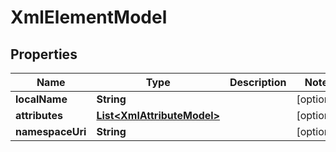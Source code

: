 

# XmlElementModel


## Properties

| Name | Type | Description | Notes |
|------------ | ------------- | ------------- | -------------|
|**localName** | **String** |  |  [optional] |
|**attributes** | [**List&lt;XmlAttributeModel&gt;**](XmlAttributeModel.md) |  |  [optional] |
|**namespaceUri** | **String** |  |  [optional] |



